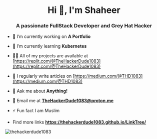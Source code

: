 <h1 align="center">Hi 👋, I'm Shaheer</h1>
<h3 align="center">A passionate FullStack Developer and Grey Hat Hacker</h3>


- 🔭 I’m currently working on **A Portfolio**

- 🌱 I’m currently learning **Kubernetes**

- 👨‍💻 All of my projects are available at [https://replit.com/@TheHackerDude1083](https://replit.com/@TheHackerDude1083)

- 📝 I regularly write articles on [https://medium.com/@THD1083](https://medium.com/@THD1083)

- 💬 Ask me about **Anything!**

- 📨 Email me at **TheHackerDude1083@proton.me**

- ⚡ Fun fact I am Muslim

- Find more links **https://thehackerdude1083.github.io/LinkTree/**


<p><img align="center" src="https://github-readme-stats.vercel.app/api/top-langs?username=thehackerdude1083&show_icons=true&theme=radical&locale=en&layout=compact" alt="thehackerdude1083" /></p>
